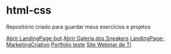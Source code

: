 # html-css
 Repositório criado para guardar meus exercícios e projetos

 
 <a href="https://fellipemoraes01.github.io/html-css/LandingPage-bot/index.html">Abrir LandingPage-bot</a>
 <a href="https://fellipemoraes01.github.io/html-css/Site%20Galeria%20dos%20Sneakers/index.html">Abrir Galeria dos Sneakers</a>
 <a href="https://fellipemoraes01.github.io/html-css/LandingPage-MarketingCriativo/index.html">LandingPage-MarketingCriativo</a>
 <a href="https://fellipemoraes01.github.io/html-css/Portfolio%20teste/index.html">Portfolio teste</a>
 <a href="https://fellipemoraes01.github.io/html-css/Site%20Webinar%20de%20TI/index.html">Site Webinar de TI</a>